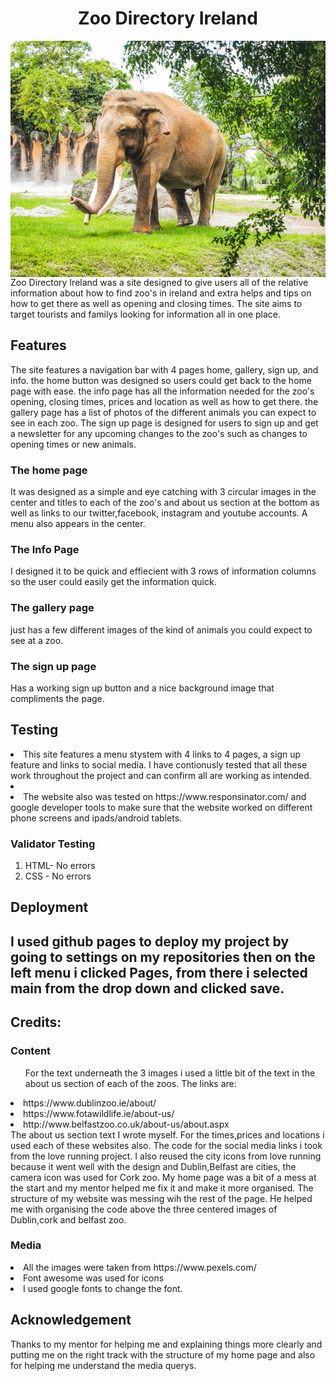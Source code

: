 <h1 align="center">Zoo Directory Ireland </h1>
<img align="right" src="assets/css/images/pexels-energepiccom-3839150.jpg" alt="elephant in zoo">
Zoo Directory Ireland was a site designed to give users 
all of the relative information about how to find zoo's in ireland and extra helps and tips on how to get there as well as opening and closing times. The site aims to target tourists and familys looking for information all in one place.

<h2> Features </h2>
The site features a navigation bar with 4 pages home, gallery, sign up, and info. the home button was designed so users could get back to the home page with ease. the info page has all the information needed for the zoo's opening, closing times, prices and location as well as how to get there. the gallery page has a list of photos of the different animals you can expect to see in each zoo. The sign up page is designed for users to sign up and get a newsletter for any upcoming changes to the zoo's such as changes to opening times or new animals.

<h3>The home page</h3>
It was designed as a simple and eye catching with 3 circular images in the center and titles to each of the zoo's and about us section at the bottom as well as links to our twitter,facebook, instagram and youtube accounts. A menu also appears in the center.

<h3>The Info Page</h3>
I designed it to be quick and effiecient with 3 rows of information columns so the user could easily get the information quick.

<h3>The gallery page </h3> 
just has a few different images of the kind of animals you could expect to see at a zoo.

<h3>The sign up page</h3>
Has a working sign up button and a nice background image that compliments the page.

<h2>Testing</h2>
<li>This site features a menu stystem with 4 links to 4 pages, a sign up feature and  links to social media. I have contionusly tested that all these work throughout the project and can confirm all are working as intended.<li>

<li>The website also was tested on https://www.responsinator.com/ and google developer tools to make sure that the website worked on different phone screens and ipads/android tablets.</li>

<h3>Validator Testing</h3>
<ol>
<li> HTML- No errors</li>
<li> CSS - No errors</li>
</ol>

<h2>Deployment<h2>
I used github pages to deploy my project by going to settings on my repositories then on the left menu i clicked Pages, from there i selected main from the drop down and clicked save.

<h2>Credits:</h2>

<h3>Content</h3>
<ol>For the text underneath the 3 images i used  a little bit of the text in the about us section of each of the zoos.
The links are:</ol>
<li>https://www.dublinzoo.ie/about/</li>
<li>https://www.fotawildlife.ie/about-us/</li>
<li>http://www.belfastzoo.co.uk/about-us/about.aspx</li>
The about us section text I wrote myself.
For the times,prices and locations i used each of these websites also.
The code for the social media links i took from the love running project.
I also reused the city icons from love running because it went well with the design and Dublin,Belfast are cities, the camera icon was used for Cork zoo.
My home page was a bit of a mess at the start and my mentor helped me fix it and make it more organised. The structure of my website was messing wih the rest of the page. He helped me with organising the code above the three centered images of Dublin,cork and belfast zoo.

<h3>Media</h3>
<li>
All the images were taken from https://www.pexels.com/</li>
<li>Font awesome was used for icons</li>
<li>I used google fonts to change the font.</li>

<h2>Acknowledgement</h2>

Thanks to my mentor for helping me and explaining things more clearly and putting me on the right track with the structure of my home page and also for helping me understand the media querys.





